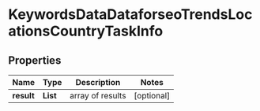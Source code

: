 # KeywordsDataDataforseoTrendsLocationsCountryTaskInfo


## Properties

| Name | Type | Description | Notes |
|------------ | ------------- | ------------- | -------------|
**result** | **List<KeywordsDataDataforseoTrendsLocationsCountryResultInfo>** | array of results |[optional]|